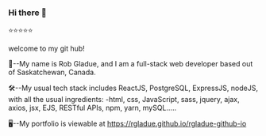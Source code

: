 ### Hi there 👋
⭐️⭐️⭐️⭐️⭐️

welcome to my git hub!

👋--My name is Rob Gladue, and I am a full-stack web developer based out of Saskatchewan, Canada.


🛠--My usual tech stack includes ReactJS, PostgreSQL, ExpressJS, nodeJS, with all the usual ingredients:
-html, css, JavaScript, sass, jquery, ajax, axios, jsx, EJS, RESTful APIs, npm, yarn, mySQL.....

🖥--My portfolio is viewable at https://rgladue.github.io/rgladue-github-io




